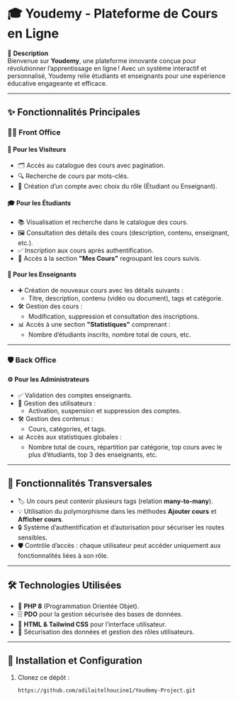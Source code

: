 

# 🎓 **Youdemy - Plateforme de Cours en Ligne**  

🚀 **Description**  
Bienvenue sur **Youdemy**, une plateforme innovante conçue pour révolutionner l’apprentissage en ligne ! Avec un système interactif et personnalisé, Youdemy relie étudiants et enseignants pour une expérience éducative engageante et efficace.  

---

## ✨ **Fonctionnalités Principales**  

### 👩‍🏫 **Front Office**  

#### 🌟 **Pour les Visiteurs**  
- 🗂️ Accès au catalogue des cours avec pagination.  
- 🔍 Recherche de cours par mots-clés.  
- 📝 Création d’un compte avec choix du rôle (Étudiant ou Enseignant).  

#### 🎓 **Pour les Étudiants**  
- 📚 Visualisation et recherche dans le catalogue des cours.  
- 🖼️ Consultation des détails des cours (description, contenu, enseignant, etc.).  
- ✅ Inscription aux cours après authentification.  
- 📂 Accès à la section **"Mes Cours"** regroupant les cours suivis.  

#### 📖 **Pour les Enseignants**  
- ➕ Création de nouveaux cours avec les détails suivants :  
  - Titre, description, contenu (vidéo ou document), tags et catégorie.  
- 🛠️ Gestion des cours :  
  - Modification, suppression et consultation des inscriptions.  
- 📊 Accès à une section **"Statistiques"** comprenant :  
  - Nombre d’étudiants inscrits, nombre total de cours, etc.  

---

### 🛡️ **Back Office**  

#### ⚙️ **Pour les Administrateurs**  
- ✅ Validation des comptes enseignants.  
- 👥 Gestion des utilisateurs :  
  - Activation, suspension et suppression des comptes.  
- 🛠️ Gestion des contenus :  
  - Cours, catégories, et tags.  
- 📊 Accès aux statistiques globales :  
  - Nombre total de cours, répartition par catégorie, top cours avec le plus d’étudiants, top 3 des enseignants, etc.  

---

## 📌 **Fonctionnalités Transversales**  
- 🏷️ Un cours peut contenir plusieurs tags (relation **many-to-many**).  
- 💡 Utilisation du polymorphisme dans les méthodes **Ajouter cours** et **Afficher cours**.  
- 🔒 Système d’authentification et d’autorisation pour sécuriser les routes sensibles.  
- 🛡️ Contrôle d’accès : chaque utilisateur peut accéder uniquement aux fonctionnalités liées à son rôle.  

---

## 🛠️ **Technologies Utilisées**  
- 🐘 **PHP 8** (Programmation Orientée Objet).  
- 🗄️ **PDO** pour la gestion sécurisée des bases de données.  
- 🎨 **HTML & Tailwind CSS** pour l’interface utilisateur.  
- 🔐 Sécurisation des données et gestion des rôles utilisateurs.  

---

## 🔗 **Installation et Configuration**  

1. Clonez ce dépôt :  
   ```bash
   https://github.com/adilaitelhoucine1/Youdemy-Project.git
